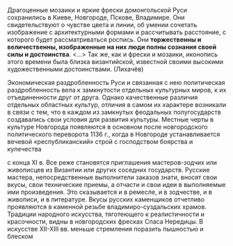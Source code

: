 

Драгоценные мозаики и яркие фрески домонгольской Руси сохранились в Киеве, Новгороде, Пскове, Владимире. Они свидетельствуют о чувстве цвета и линии, об умении сочетать изображение с архитектурными формами и рассчитывать расстояние, с которого будет рассматриваться роспись. 
Они **торжественны и величественны, изображенные на них люди полны сознания своей силы и достоинства**. 
<...>
Так же, как и фрески и мозаики, иконопись этого времени была близка византийской, известной своими высокими художественными достоинствами.
(Лихачёв)


Экономическая раздробленность Руси и связанная с нею политическая раздробленность вела к замкнутости отдельных культурных миров, к их отъединенности друг от друга. 
Однако качественные различия отдельных областных культур, отличия в самом их характере возникали в связи с тем, что в каждом из замкнутых феодальных полугосударств создавались свои условия для развития культуры. 
Местные черты в культуре Новгорода появляются в основном после новгородского политического переворота 1136 г., когда в Новгороде устанавливается вечевой «республиканский» строй с господством боярства и купечества

с конца XI в. Все реже становятся приглашения мастеров-зодчих или живописцев из Византии или других соседних государств. Русские мастера, непосредственные выполнители заказов знати, вносят свои вкусы, свои технические приемы, а отчасти и свои идеи в выполняемые ими произведения. Это сказывается и в ремесле, и в зодчестве, и в живописи, и в литературе. Вкусы русских каменщиков отчетливо проявляются в каменной резьбе владимиро-суздальских храмов. Традиции народного искусства, тяготеющего к реалистичности и красочности, видны в новгородских фресках Спаса Нередицы. В искусстве XII-XIII вв. меньше стремления поразить пышностью и блеском
